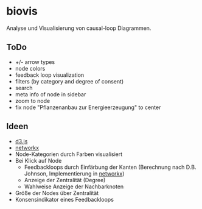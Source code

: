 biovis
============
Analyse und Visualisierung von causal-loop Diagrammen.

ToDo
------------
- +/- arrow types
- node colors
- feedback loop visualization
- filters (by category and degree of consent)
- search
- meta info of node in sidebar
- zoom to node
- fix node "Pflanzenanbau zur Energieerzeugung" to center

Ideen
------------
- [d3.js](http://d3js.org/)
- [networkx](https://networkx.github.io/)
- Node-Kategorien durch Farben visualisiert
- Bei Klick auf Node
	- Feedbackloops durch Einfärbung der Kanten (Berechnung nach D.B. Johnson, Implementierung in [networkx](https://networkx.github.io/documentation/latest/reference/generated/networkx.algorithms.cycles.simple_cycles.html))
	- Anzeige der Zentralität (Degree)
	- Wahlweise Anzeige der Nachbarknoten
- Größe der Nodes über Zentralität
- Konsensindikator eines Feedbackloops
